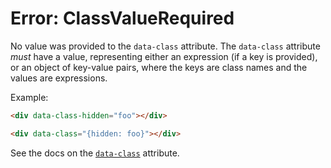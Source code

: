 # Error: ClassValueRequired

No value was provided to the `data-class` attribute. The `data-class` attribute _must_ have a value, representing either an expression (if a key is provided), or an object of key-value pairs, where the keys are class names and the values are expressions.

Example:

```html
<div data-class-hidden="foo"></div>

<div data-class="{hidden: foo}"></div>
```

See the docs on the [`data-class`](/reference/attribute_plugins#data-class) attribute.